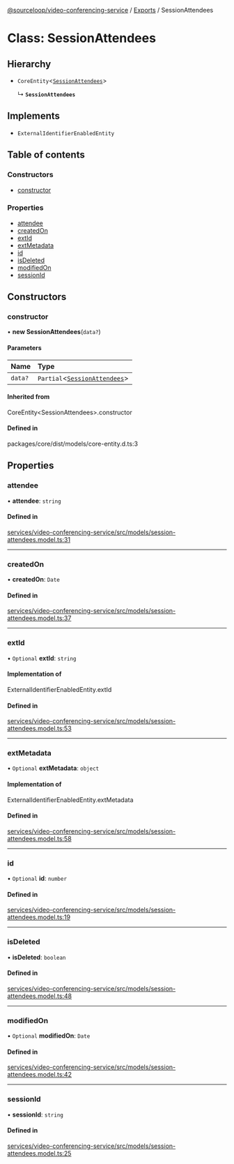 [@sourceloop/video-conferencing-service](../README.md) / [Exports](../modules.md) / SessionAttendees

# Class: SessionAttendees

## Hierarchy

- `CoreEntity`<[`SessionAttendees`](SessionAttendees.md)\>

  ↳ **`SessionAttendees`**

## Implements

- `ExternalIdentifierEnabledEntity`

## Table of contents

### Constructors

- [constructor](SessionAttendees.md#constructor)

### Properties

- [attendee](SessionAttendees.md#attendee)
- [createdOn](SessionAttendees.md#createdon)
- [extId](SessionAttendees.md#extid)
- [extMetadata](SessionAttendees.md#extmetadata)
- [id](SessionAttendees.md#id)
- [isDeleted](SessionAttendees.md#isdeleted)
- [modifiedOn](SessionAttendees.md#modifiedon)
- [sessionId](SessionAttendees.md#sessionid)

## Constructors

### constructor

• **new SessionAttendees**(`data?`)

#### Parameters

| Name | Type |
| :------ | :------ |
| `data?` | `Partial`<[`SessionAttendees`](SessionAttendees.md)\> |

#### Inherited from

CoreEntity<SessionAttendees\>.constructor

#### Defined in

packages/core/dist/models/core-entity.d.ts:3

## Properties

### attendee

• **attendee**: `string`

#### Defined in

[services/video-conferencing-service/src/models/session-attendees.model.ts:31](https://github.com/sourcefuse/loopback4-microservice-catalog/blob/93a7f917/services/video-conferencing-service/src/models/session-attendees.model.ts#L31)

___

### createdOn

• **createdOn**: `Date`

#### Defined in

[services/video-conferencing-service/src/models/session-attendees.model.ts:37](https://github.com/sourcefuse/loopback4-microservice-catalog/blob/93a7f917/services/video-conferencing-service/src/models/session-attendees.model.ts#L37)

___

### extId

• `Optional` **extId**: `string`

#### Implementation of

ExternalIdentifierEnabledEntity.extId

#### Defined in

[services/video-conferencing-service/src/models/session-attendees.model.ts:53](https://github.com/sourcefuse/loopback4-microservice-catalog/blob/93a7f917/services/video-conferencing-service/src/models/session-attendees.model.ts#L53)

___

### extMetadata

• `Optional` **extMetadata**: `object`

#### Implementation of

ExternalIdentifierEnabledEntity.extMetadata

#### Defined in

[services/video-conferencing-service/src/models/session-attendees.model.ts:58](https://github.com/sourcefuse/loopback4-microservice-catalog/blob/93a7f917/services/video-conferencing-service/src/models/session-attendees.model.ts#L58)

___

### id

• `Optional` **id**: `number`

#### Defined in

[services/video-conferencing-service/src/models/session-attendees.model.ts:19](https://github.com/sourcefuse/loopback4-microservice-catalog/blob/93a7f917/services/video-conferencing-service/src/models/session-attendees.model.ts#L19)

___

### isDeleted

• **isDeleted**: `boolean`

#### Defined in

[services/video-conferencing-service/src/models/session-attendees.model.ts:48](https://github.com/sourcefuse/loopback4-microservice-catalog/blob/93a7f917/services/video-conferencing-service/src/models/session-attendees.model.ts#L48)

___

### modifiedOn

• `Optional` **modifiedOn**: `Date`

#### Defined in

[services/video-conferencing-service/src/models/session-attendees.model.ts:42](https://github.com/sourcefuse/loopback4-microservice-catalog/blob/93a7f917/services/video-conferencing-service/src/models/session-attendees.model.ts#L42)

___

### sessionId

• **sessionId**: `string`

#### Defined in

[services/video-conferencing-service/src/models/session-attendees.model.ts:25](https://github.com/sourcefuse/loopback4-microservice-catalog/blob/93a7f917/services/video-conferencing-service/src/models/session-attendees.model.ts#L25)
